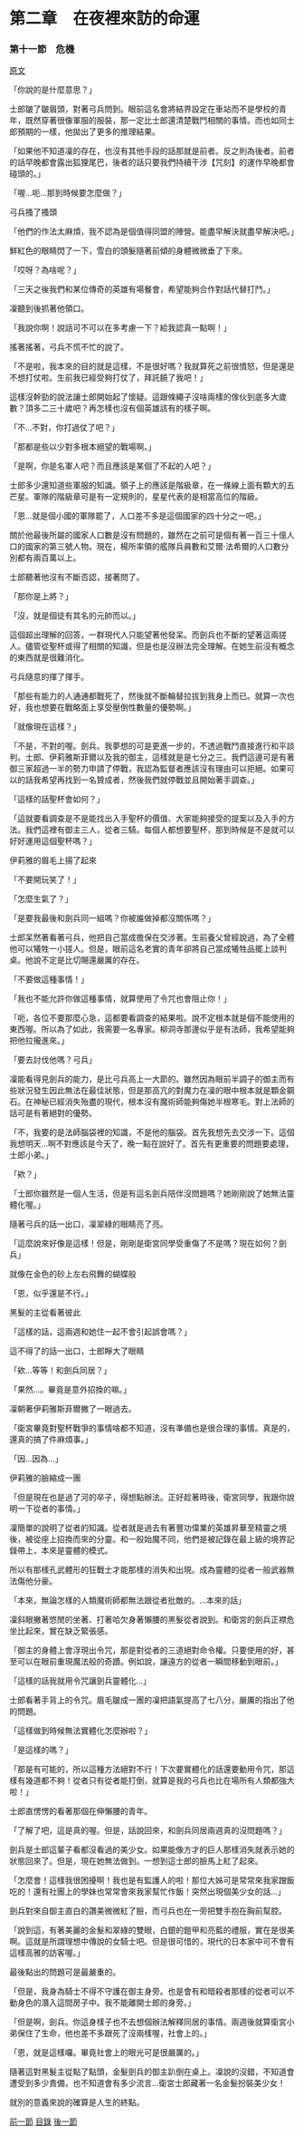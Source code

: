 第二章　在夜裡來訪的命運
====

### 第十一節　危機

[原文](https://syosetu.org/novel/42788/14.html)

「你說的是什麼意思？」

士郎皺了皺眉頭，對著弓兵問到。眼前這名會將結界設定在車站而不是學校的青年，既然穿著很像軍服的服裝，那一定比士郎還清楚戰鬥相關的事情。而也如同士郎預期的一樣，他拋出了更多的推理結果。

「如果他不知道凜的存在，也沒有其他手段的話那就是前者。反之則為後者。前者的話早晚都會露出狐狸尾巴，後者的話只要我們持續干涉【咒刻】的運作早晚都會碰頭的。」

「喔...呃...那到時候要怎麼做？」

弓兵搔了搔頭

「他們的作法太麻煩，我不認為是個值得同盟的陣營。能盡早解決就盡早解決吧。」

鮮紅色的眼睛閃了一下，雪白的頭髮隨著前傾的身體微微垂了下來。

「哎呀？為啥呢？」

「三天之後我們和某位傳奇的英雄有場餐會，希望能夠合作對話代替打鬥。」

凜聽到後抓著他領口。

「我說你啊！說話可不可以在多考慮一下？給我認真一點啊！」

搖著搖著，弓兵不慌不忙的說了。

「不是啦，我本來的目的就是這樣，不是很好嗎？我就算死之前很憤怒，但是還是不想打仗啦。生前我已經受夠打仗了，拜託饒了我吧！」

這樣沒幹勁的說法讓士郎開始起了懷疑。這跟條繩子沒啥兩樣的傢伙到底多大歲數？頂多二三十歲吧？再怎樣也沒有個英雄該有的樣子啊。

「不...不對，你打過仗了吧？」

「那都是些以少對多根本絕望的戰場啊。」

「是啊，你是名軍人吧？而且應該是某個了不起的人吧？」

士郎多少還知道些軍服的知識。領子上的應該是階級章，在一條線上面有顆大的五芒星。軍隊的階級章可是有一定規則的，星星代表的是相當高位的階級。

「恩...就是個小國的軍隊罷了，人口差不多是這個國家的四十分之一吧。」

關於他最後所屬的國家人口數是沒有問題的，雖然在之前可是個有著一百三十億人口的國家的第三號人物。現在，楊所率領的艦隊兵員數和艾爾‧法希爾的人口數分別都有兩百萬以上。

士郎聽著他沒有不斷否認，接著問了。

「那你是上將？」

「沒，就是個徒有其名的元帥而以。」

這個超出理解的回答，一群現代人只能望著他發呆。而劍兵也不斷的望著這兩搓人。儘管從聖杯或得了相關的知識，但是也是沒辦法完全理解。在她生前沒有概念的東西就是很難消化。

弓兵隨意的揮了揮手。

「那些有能力的人通通都戰死了，然後就不斷輪替拉拔到我身上而已。就算一次也好，我也想要在戰略面上享受壓倒性數量的優勢啊。」

「就像現在這樣？」

「不是，不對的喔。劍兵。我夢想的可是更進一步的，不透過戰鬥直接進行和平談判。士郎、伊莉雅斯菲爾以及我的御主，這樣就是是七分之三。我們這邊可是有著御三家超過一半的勢力申請了停戰，我認為監督者應該沒有理由可以拒絕。如果可以的話我希望再找到一名贊成者，然後我們就停戰並且開始著手調查。」

「這樣的話聖杯會如何？」

「這就要看調查是不是能找出入手聖杯的價值、大家能夠接受的提案以及入手的方法。我們這裡有御主三人，從者三騎。每個人都想要聖杯，那到時候是不是就可以好好運用這個聖杯嗎？」

伊莉雅的眉毛上揚了起來

「不要開玩笑了！」

「怎麼生氣了？」

「是要我最後和劍兵同一組嗎？你被誰做掉都沒關係嗎？」

士郎呆然著看著弓兵，他把自己當成擔保在交涉著。生前養父曾經說過，為了全體他可以犧牲一小搓人。但是，眼前這名老實的青年卻將自己當成犧牲品擺上談判桌。他說不定是比切賜還嚴厲的存在。

「不要做這種事情！」

「我也不能允許你做這種事情，就算使用了令咒也會阻止你！」

「呃，各位不要那麼心急，這都要看調查的結果啦。說不定根本就是個不能使用的東西喔。所以為了如此，我需要一名專家。柳洞寺那邊似乎是有法師，我希望能夠把他拉攏進來。」

「要去討伐他嗎？弓兵」

凜能看得見劍兵的能力，是比弓兵高上一大節的。雖然因為眼前半調子的御主而有些狀況發生因此無法在最佳狀態，但是那高亢的對魔力在凜的眼中根本就是顆金鋼石。在神秘已經消失殆盡的現代，根本沒有魔術師能夠傷她半根寒毛。對上法師的話可是有著絕對的優勢。

「不，我要的是法師腦袋裡的知識，不是他的腦袋。首先我想先去交涉一下。這個我想明天...啊不對應該是今天了，晚一點在說好了。首先有更重要的問題要處理，士郎小弟。」

「欸？」

「士郎你雖然是一個人生活，但是有這名劍兵陪伴沒問題嗎？她剛剛說了她無法靈體化喔。」

隨著弓兵的話一出口，凜翠綠的眼睛亮了亮。

「這麼說來好像是這樣！但是，剛剛是衛宮同學受重傷了不是嗎？現在如何？劍兵」

就像在金色的砂上左右飛舞的蝴蝶般

「恩，似乎還是不行。」

黑髮的主從看著彼此

「這樣的話，這兩週和她住一起不會引起誤會嗎？」

這不得了的話一出口，士郎睜大了眼睛

「欸...等等！和劍兵同居？」

「果然...。畢竟是意外招換的嘛。」

凜朝著伊莉雅斯菲爾撇了一眼過去。

「衛宮畢竟對聖杯戰爭的事情啥都不知道，沒有準備也是很合理的事情。真是的，還真的搞了件麻煩事。」

「因...因為...」

伊莉雅的臉縮成一團

「但是現在也是過了河的卒子，得想點辦法。正好趁著時後，衛宮同學，我跟你說明一下從者的事情。」

凜簡單的說明了從者的知識。從者就是過去有著豐功偉業的英雄昇華至精靈之境後，被從座上招換而來的分靈。和一般始魔不同，他們是被記錄在最上級的境界記錄帶上，本來是靈體的模式。

所以有那樣孔武體形的狂戰士才能那樣的消失和出現。成為靈體的從者一般武器無法傷他分豪。

「本來，無論怎樣的人類魔術師都無法跟從者批敵的。...本來的話」

凜斜眼撇著悠閒的坐著、打著哈欠身著懶腰的黑髮從者說到。和衛宮的劍兵正襟危坐比起來，實在缺乏緊張感。

「御主的身體上會浮現出令咒，那是對從者的三道絕對命令權。只要使用的好，甚至可以在眼前重現魔法般的奇蹟。例如說，讓遠方的從者一瞬間移動到眼前。」

「這樣的話我就用令咒讓劍兵靈體化...」

士郎看著手背上的令咒。眉毛皺成一團的凜把語氣提高了七八分，嚴厲的指出了他的問題。

「這樣做到時候無法實體化怎麼辦啦？」

「是這樣的嗎？」

「那是有可能的，所以這種方法絕對不行！下次要實體化的話還要動用令咒，那這樣有幾道都不夠！從者只有從者能打倒，就算是我的弓兵也比在場所有人類都強大啦！」

士郎直愣愣的看著那個在伸懶腰的青年。

「了解了吧，這是真的喔。但是，話說回來，和劍兵同居兩週真的沒問題嗎？」

劍兵是士郎這輩子看都沒看過的美少女。如果能像方才的巨人那樣消失就表示她的狀態回來了。但是，現在她無法做到。一想到這士郎的臉馬上紅了起來。

「怎麼會！這樣我很困擾啊！我也是有監護人的啦！那位大姊可是常常來我家蹭飯吃的！還有社團上的學妹也常常會來我家幫忙作飯！突然出現個美少女的話...」

劍兵對來自御主直白的讚美微微紅了臉，而弓兵也在一旁把雙手抱在胸前幫腔。

「說到這，有著美麗的金髮和翠綠的雙眼，白銀的鎧甲和亮藍的禮服，實在是很美啊。這就是所謂理想中傳說的女騎士吧。但是很可惜的，現代的日本家中可不會有這樣高雅的訪客喔。」

最後點出的問題可是最嚴重的。

「但是，我身為騎士不得不守護在御主身旁。也是會有和暗殺者那樣的從者可以不動身色的潛入這間房子中。我不能離開士郎的身旁。」

「但是啊，劍兵。你這身樣子也不去想個辦法解釋同居的事情。兩週後就算衛宮小弟保住了生命，他也差不多跟死了沒兩樣喔，社會上的。」

「恩，就是這樣囉。畢竟社會上的眼光可是很嚴厲的。」

隨著這對黑髮主從點了點頭，金髮劍兵的御主趴倒在桌上。凜說的沒錯，不知道會遭受到多少責備，也不知道會有多少流言...衛宮士郎藏著一名金髮扮裝美少女！

就別的意義來說的確算是人生的終點。

[前一節](./0210.md)
[目錄](../README.md)
[後一節](./0212.md)
